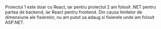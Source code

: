 Proiectul 1 este doar cu React, iar pentru proiectul 2 am folosit .NET pentru partea de backend, iar React pentru frontend.
Din cauza limitelor de dimensiune ale fisierelor, nu am putut sa adaug si fisierele unde am folosit ASP.NET.

